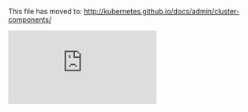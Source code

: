 <!-- BEGIN MUNGE: UNVERSIONED_WARNING -->


<!-- END MUNGE: UNVERSIONED_WARNING -->

This file has moved to: http://kubernetes.github.io/docs/admin/cluster-components/




<!-- BEGIN MUNGE: IS_VERSIONED -->
<!-- TAG IS_VERSIONED -->
<!-- END MUNGE: IS_VERSIONED -->


<!-- BEGIN MUNGE: GENERATED_ANALYTICS -->
[![Analytics](https://kubernetes-site.appspot.com/UA-36037335-10/GitHub/docs/admin/cluster-components.md?pixel)]()
<!-- END MUNGE: GENERATED_ANALYTICS -->
